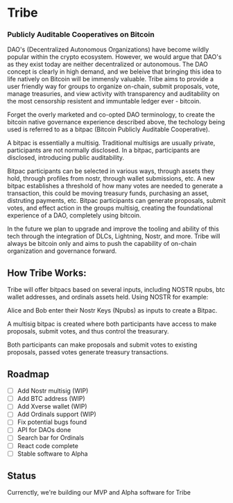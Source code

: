 # Tribe

### Publicly Auditable Cooperatives on Bitcoin

DAO's (Decentralized Autonomous Organizations) have become wildly popular within the crypto ecosystem. However, we would argue that DAO's as they exist today are neither decentralized or autonomous. The DAO concept is clearly in high demand, and we beleive that bringing this idea to life natively on Bitcoin will be immensly valuable. Tribe aims to provide a user friendly way for groups to organize on-chain, submit proposals, vote, manage treasuries, and view activity with transparency and auditability on the most censorship resistent and immuntable ledger ever - bitcoin.

Forget the overly marketed and co-opted DAO terminology, to create the bitcoin native governance experience described above, the techology being used is referred to as a bitpac (Bitcoin Publicly Auditable Cooperative).

A bitpac is essentially a multisig. Traditional multisigs are usually private, participants are not normally disclosed. In a bitpac, participants are disclosed, introducing public auditability.

Bitpac participants can be selected in various ways, through assets they hold, through profiles from nostr, through wallet submissions, etc. A new bitpac establishes a threshold of how many votes are needed to generate a transaction, this could be moving treasury funds, purchasing an asset, distruting payments, etc. Bitpac participants can generate proposals, submit votes, and effect action in the groups multisig, creating the foundational experience of a DAO, completely using bitcoin.

In the future we plan to upgrade and improve the tooling and ability of this tech through the integration of DLCs, Lightning, Nostr, and more. Tribe will always be bitcoin only and aims to push the capability of on-chain organization and governance forward.

## How Tribe Works:

Tribe will offer bitpacs based on several inputs, including NOSTR npubs, btc wallet addresses, and ordinals assets held. Using NOSTR for example:

Alice and Bob enter their Nostr Keys (Npubs) as inputs to create a Bitpac.

A multisig bitpac is created where both participants have access to make proposals, submit votes, and thus control the treasurary.

Both participants can make proposals and submit votes to existing proposals, passed votes generate treasury transactions.

## Roadmap

- [ ] Add Nostr multisig (WIP)
- [ ] Add BTC address (WIP)
- [ ] Add Xverse wallet (WIP)
- [ ] Add Ordinals support (WIP)
- [ ] Fix potential bugs found
- [ ] API for DAOs done
- [ ] Search bar for Ordinals
- [ ] React code complete
- [ ] Stable software to Alpha

## Status

Currenctly, we're building our MVP and Alpha software for Tribe
